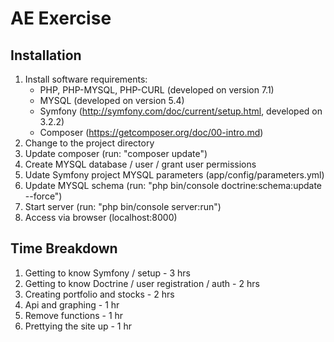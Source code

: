 # AE Exercise

## Installation
1. Install software requirements:
    * PHP, PHP-MYSQL, PHP-CURL (developed on version 7.1)
    * MYSQL (developed on version 5.4)
    * Symfony (http://symfony.com/doc/current/setup.html, developed on 3.2.2)
    * Composer (https://getcomposer.org/doc/00-intro.md)
2. Change to the project directory
3. Update composer (run: "composer update")
4. Create MYSQL database / user / grant user permissions
5. Udate Symfony project MYSQL parameters (app/config/parameters.yml)
6. Update MYSQL schema (run: "php bin/console doctrine:schema:update --force")
7. Start server (run: "php bin/console server:run")
8. Access via browser (localhost:8000)

## Time Breakdown
1. Getting to know Symfony / setup - 3 hrs
2. Getting to know Doctrine / user registration / auth - 2 hrs
3. Creating portfolio and stocks - 2 hrs
4. Api and graphing - 1 hr
5. Remove functions - 1 hr
6. Prettying the site up - 1 hr